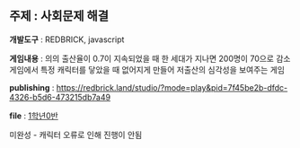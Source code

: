 ## 주제 : 사회문제 해결
**개발도구** : REDBRICK, javascript

**게임내용** : 의의 출산율이 0.7이 지속되었을 때 한 세대가 지나면 200명이 70으로 감소 게임에서 특정 캐릭터를 닿았을 때 없어지게 만들어 저출산의 심각성을 보여주는 게임

**publishing** : https://redbrick.land/studio/?mode=play&pid=7f45be2b-dfdc-4326-b5d6-473215db7a49

**file** : [1학년0반](https://drive.google.com/file/d/1-KqqI8b_CZPX18ong4eckEPj__qg8osI/view?usp=drive_link)

미완성 - 캐릭터 오류로 인해 진행이 안됨
